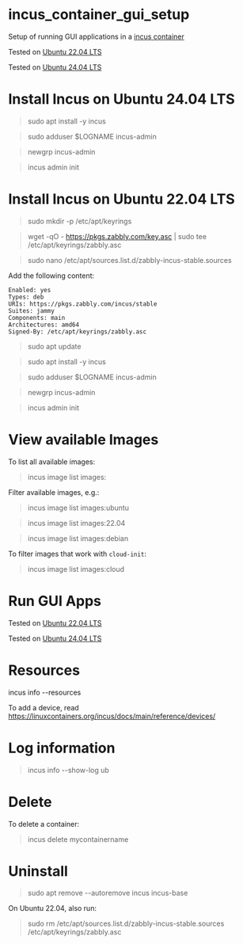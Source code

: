 # incus_container_gui_setup

Setup of running GUI applications in a [incus container](https://linuxcontainers.org/incus/docs/main/)

Tested on [Ubuntu 22.04 LTS](https://github.com/eliranwong/incus_container_gui_setup/blob/main/ubuntu_22.04_LTS_tested.md)

Tested on [Ubuntu 24.04 LTS](https://github.com/eliranwong/incus_container_gui_setup/blob/main/ubuntu_24.04_LTS_tested.md)

# Install Incus on Ubuntu 24.04 LTS

> sudo apt install -y incus

> sudo adduser $LOGNAME incus-admin

> newgrp incus-admin

> incus admin init

# Install Incus on Ubuntu 22.04 LTS

> sudo mkdir -p /etc/apt/keyrings

> wget -qO - https://pkgs.zabbly.com/key.asc | sudo tee /etc/apt/keyrings/zabbly.asc

> sudo nano /etc/apt/sources.list.d/zabbly-incus-stable.sources

Add the following content:

```
Enabled: yes
Types: deb
URIs: https://pkgs.zabbly.com/incus/stable
Suites: jammy
Components: main
Architectures: amd64
Signed-By: /etc/apt/keyrings/zabbly.asc
```

> sudo apt update

> sudo apt install -y incus

> sudo adduser $LOGNAME incus-admin

> newgrp incus-admin

> incus admin init

# View available Images

To list all available images:

> incus image list images:

Filter available images, e.g.:

> incus image list images:ubuntu

> incus image list images:22.04

> incus image list images:debian

To filter images that work with ```cloud-init```:

> incus image list images:cloud

# Run GUI Apps

Tested on [Ubuntu 22.04 LTS](https://github.com/eliranwong/incus_container_gui_setup/blob/main/ubuntu_22.04_LTS_tested.md)

Tested on [Ubuntu 24.04 LTS](https://github.com/eliranwong/incus_container_gui_setup/blob/main/ubuntu_24.04_LTS_tested.md)

# Resources

incus info --resources

To add a device, read https://linuxcontainers.org/incus/docs/main/reference/devices/

# Log information

> incus info --show-log ub

# Delete

To delete a container:

> incus delete mycontainername

# Uninstall

> sudo apt remove --autoremove incus incus-base

On Ubuntu 22.04, also run:

> sudo rm /etc/apt/sources.list.d/zabbly-incus-stable.sources /etc/apt/keyrings/zabbly.asc
